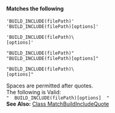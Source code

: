 #### Matches the following

````text
'BUILD_INCLUDE(filePath)'
'BUILD_INCLUDE(filePath)[options]'

'BUILD_INCLUDE(filePath)\
[options]'  

"BUILD_INCLUDE(filePath)"
"BUILD_INCLUDE(filePath)[options]"

"BUILD_INCLUDE(filePath)\
[options]"
````  

Spaces are permitted after quotes.  
The following is Valid:  
`"  BUILD_INCLUDE(filePath)[options]  "`  
**See Also:** [Class MatchBuildIncludeQuote](/build-include/classes/src_matches.matchbuildincludequote.html)  